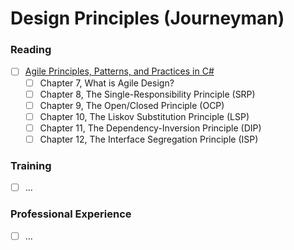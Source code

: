 # Design Principles (Journeyman)

### Reading
- [ ] [Agile Principles, Patterns, and Practices in C#](https://www.amazon.com/Agile-Principles-Patterns-Practices-C/dp/0131857258)
  - [ ] Chapter 7, What is Agile Design?
  - [ ] Chapter 8, The Single-Responsibility Principle (SRP)
  - [ ] Chapter 9, The Open/Closed Principle (OCP)
  - [ ] Chapter 10, The Liskov Substitution Principle (LSP)
  - [ ] Chapter 11, The Dependency-Inversion Principle (DIP)
  - [ ] Chapter 12, The Interface Segregation Principle (ISP)

### Training
- [ ] ...

### Professional Experience
- [ ] ...
